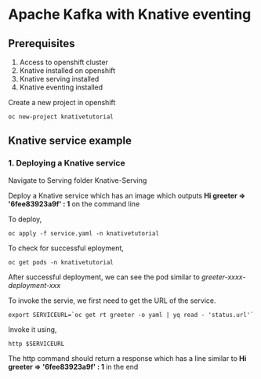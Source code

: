 
# Apache Kafka with Knative eventing

## Prerequisites
1. Access to openshift cluster
2. Knative installed on openshift
3. Knative serving installed
4. Knative eventing installed

Create a new project in openshift

```
oc new-project knativetutorial
```
## Knative service example

### 1. Deploying a Knative service

Navigate to Serving folder Knative-Serving

Deploy a Knative service which has an image which outputs **Hi greeter ⇒ '6fee83923a9f' : 1** on the command line

To deploy, 
```
oc apply -f service.yaml -n knativetutorial
```

To check for successful eployment,
```
oc get pods -n knativetutorial
```
After successful deployment, we can see the pod similar to *greeter-xxxx-deployment-xxx* 

To invoke the servie, we first need to get the URL of the service. 

```
export SERVICEURL=`oc get rt greeter -o yaml | yq read - 'status.url'`
```

Invoke it using,
```
http $SERVICEURL
```
The http command should return a response which has a line similar to **Hi greeter ⇒ '6fee83923a9f' : 1** in the end
